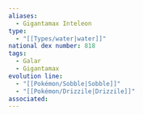 ```yaml
---
aliases:
  - Gigantamax Inteleon
type:
  - "[[Types/water|water]]"
national dex number: 818
tags:
  - Galar
  - Gigantamax
evolution line:
  - "[[Pokémon/Sobble|Sobble]]"
  - "[[Pokémon/Drizzile|Drizzile]]"
associated: 
---
```

